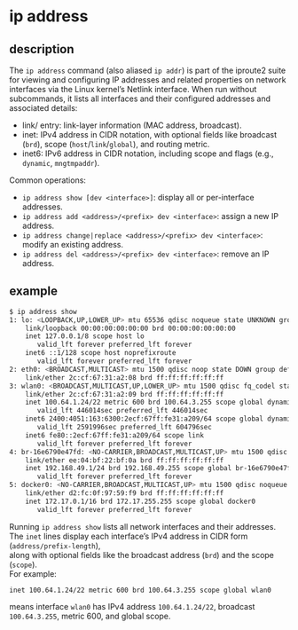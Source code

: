 # ip address

## description

The `ip address` command (also aliased `ip addr`) is part of the iproute2 suite for viewing and configuring IP addresses and related properties on network interfaces via the Linux kernel’s Netlink interface. When run without subcommands, it lists all interfaces and their configured addresses and associated details:
- link/ entry: link-layer information (MAC address, broadcast).
- inet: IPv4 address in CIDR notation, with optional fields like broadcast (`brd`), scope (`host`/`link`/`global`), and routing metric.
- inet6: IPv6 address in CIDR notation, including scope and flags (e.g., `dynamic`, `mngtmpaddr`).

Common operations:
- `ip address show [dev <interface>]`: display all or per-interface addresses.
- `ip address add <address>/<prefix> dev <interface>`: assign a new IP address.
- `ip address change|replace <address>/<prefix> dev <interface>`: modify an existing address.
- `ip address del <address>/<prefix> dev <interface>`: remove an IP address.

## example
```bash
$ ip address show
1: lo: <LOOPBACK,UP,LOWER_UP> mtu 65536 qdisc noqueue state UNKNOWN group default qlen 1000
    link/loopback 00:00:00:00:00:00 brd 00:00:00:00:00:00
    inet 127.0.0.1/8 scope host lo
       valid_lft forever preferred_lft forever
    inet6 ::1/128 scope host noprefixroute 
       valid_lft forever preferred_lft forever
2: eth0: <BROADCAST,MULTICAST> mtu 1500 qdisc noop state DOWN group default qlen 1000
    link/ether 2c:cf:67:31:a2:08 brd ff:ff:ff:ff:ff:ff
3: wlan0: <BROADCAST,MULTICAST,UP,LOWER_UP> mtu 1500 qdisc fq_codel state UP group default qlen 1000
    link/ether 2c:cf:67:31:a2:09 brd ff:ff:ff:ff:ff:ff
    inet 100.64.1.24/22 metric 600 brd 100.64.3.255 scope global dynamic wlan0
       valid_lft 446014sec preferred_lft 446014sec
    inet6 2400:4051:163:6300:2ecf:67ff:fe31:a209/64 scope global dynamic mngtmpaddr noprefixroute 
       valid_lft 2591996sec preferred_lft 604796sec
    inet6 fe80::2ecf:67ff:fe31:a209/64 scope link 
       valid_lft forever preferred_lft forever
4: br-16e6790e47fd: <NO-CARRIER,BROADCAST,MULTICAST,UP> mtu 1500 qdisc noqueue state DOWN group default 
    link/ether ee:04:bf:22:bf:0a brd ff:ff:ff:ff:ff:ff
    inet 192.168.49.1/24 brd 192.168.49.255 scope global br-16e6790e47fd
       valid_lft forever preferred_lft forever
5: docker0: <NO-CARRIER,BROADCAST,MULTICAST,UP> mtu 1500 qdisc noqueue state DOWN group default 
    link/ether d2:fc:0f:97:59:f9 brd ff:ff:ff:ff:ff:ff
    inet 172.17.0.1/16 brd 172.17.255.255 scope global docker0
       valid_lft forever preferred_lft forever
```

Running `ip address show` lists all network interfaces and their addresses.  
The `inet` lines display each interface’s IPv4 address in CIDR form (`address/prefix-length`),  
along with optional fields like the broadcast address (`brd`) and the scope (`scope`).  
For example:  
```
inet 100.64.1.24/22 metric 600 brd 100.64.3.255 scope global wlan0
```  
means interface `wlan0` has IPv4 address `100.64.1.24/22`, broadcast `100.64.3.255`, metric 600, and global scope. 

